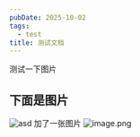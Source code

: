 ```yaml
---
pubDate: 2025-10-02
tags:
  - test
title: 测试文档
---
```

测试一下图片
## 下面是图片
![asd](https://owo.haruu.fun/picgo/avatar.png)
加了一张图片
![image.png](https://owo.haruu.fun/picgo/20251002170228221.png)

